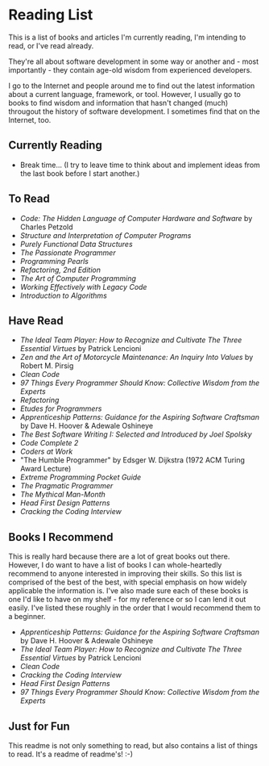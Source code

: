 # Reading List
This is a list of books and articles I'm currently reading, I'm intending to read, or I've read already.

They're all about software development in some way or another and - most importantly - they 
contain age-old wisdom from experienced developers.

I go to the Internet and people around me to find out the latest information about a current 
language, framework, or tool. However, I usually go to books to find wisdom and information that hasn't 
changed (much) througout the history of software development. I sometimes find that on the Internet, too.

## Currently Reading
- Break time... (I try to leave time to think about and implement ideas from the last book before I start another.)

## To Read
- *Code: The Hidden Language of Computer Hardware and Software* by Charles Petzold
- *Structure and Interpretation of Computer Programs*
- *Purely Functional Data Structures*
- *The Passionate Programmer*
- *Programming Pearls*
- *Refactoring, 2nd Edition*
- *The Art of Computer Programming*
- *Working Effectively with Legacy Code*
- *Introduction to Algorithms*

## Have Read
- *The Ideal Team Player: How to Recognize and Cultivate The Three Essential Virtues* by Patrick Lencioni
- *Zen and the Art of Motorcycle Maintenance: An Inquiry Into Values* by Robert M. Pirsig
- *Clean Code*
- *97 Things Every Programmer Should Know: Collective Wisdom from the Experts*
- *Refactoring*
- *Etudes for Programmers*
- *Apprenticeship Patterns: Guidance for the Aspiring Software Craftsman* by Dave H. Hoover & Adewale Oshineye
- *The Best Software Writing I: Selected and Introduced by Joel Spolsky*
- *Code Complete 2*
- *Coders at Work*
- "The Humble Programmer" by Edsger W. Dijkstra (1972 ACM Turing Award Lecture)
- *Extreme Programming Pocket Guide*
- *The Pragmatic Programmer*
- *The Mythical Man-Month*
- *Head First Design Patterns*
- *Cracking the Coding Interview*

## Books I Recommend
This is really hard because there are a lot of great books out there. 
However, I do want to have a list of books I can whole-heartedly recommend to anyone interested in improving their skills.
So this list is comprised of the best of the best, with special emphasis on how widely applicable the information is.
I've also made sure each of these books is one I'd like to have on my shelf - for my reference or so I can lend it out easily.
I've listed these roughly in the order that I would recommend them to a beginner.

- *Apprenticeship Patterns: Guidance for the Aspiring Software Craftsman* by Dave H. Hoover & Adewale Oshineye
- *The Ideal Team Player: How to Recognize and Cultivate The Three Essential Virtues* by Patrick Lencioni
- *Clean Code*
- *Cracking the Coding Interview*
- *Head First Design Patterns*
- *97 Things Every Programmer Should Know: Collective Wisdom from the Experts*

## Just for Fun
This readme is not only something to read, 
but also contains a list of things to read. It's a readme of readme's! :-)
